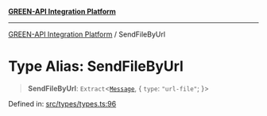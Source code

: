 [**GREEN-API Integration Platform**](../README.md)

***

[GREEN-API Integration Platform](../globals.md) / SendFileByUrl

# Type Alias: SendFileByUrl

> **SendFileByUrl**: `Extract`\<[`Message`](Message.md), \{ `type`: `"url-file"`; \}\>

Defined in: [src/types/types.ts:96](https://github.com/green-api/greenapi-integration/blob/62a96bf9bfbccb88022bc7b0859de19e8c48289f/src/types/types.ts#L96)
